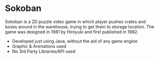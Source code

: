 # Sokoban
Sokoban is a 2D puzzle video game in which player pushes crates and boxes around in the warehouse, trying to get them to storage location. The game was designed in 1981 by Hiroyuki and first published in 1982.
  - Developed just using Java, without the aid of any game engine
  - Graphic & Animations used 
  - No 3rd Party Libraries/API used
